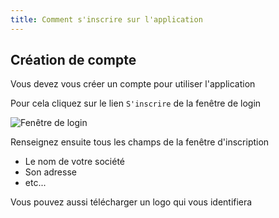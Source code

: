 ```yaml
---
title: Comment s'inscrire sur l'application
---
```


## Création de compte

Vous devez vous créer un compte pour utiliser l'application

Pour cela cliquez sur le lien `S'inscrire` de la fenêtre de login

![Fenêtre de login](/howto/login-inscription.png)

Renseignez ensuite tous les champs de la fenêtre d'inscription

- Le nom de votre société
- Son adresse
- etc...

Vous pouvez aussi télécharger un logo qui vous identifiera
